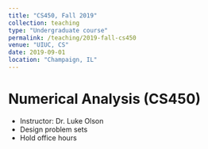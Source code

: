 ```yaml
---
title: "CS450, Fall 2019"
collection: teaching
type: "Undergraduate course"
permalink: /teaching/2019-fall-cs450
venue: "UIUC, CS"
date: 2019-09-01
location: "Champaign, IL"
---
```


Numerical Analysis (CS450)
======
* Instructor: Dr. Luke Olson
* Design problem sets
* Hold office hours